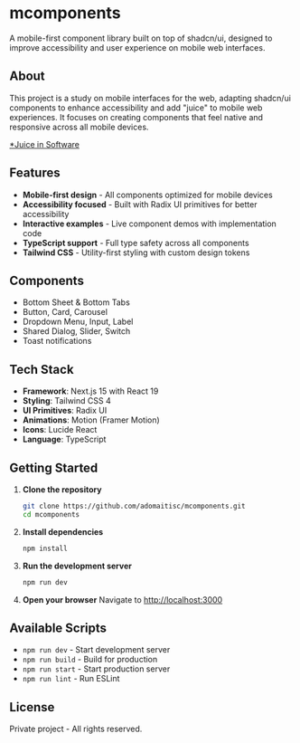 # mcomponents

A mobile-first component library built on top of shadcn/ui, designed to improve accessibility and user experience on mobile web interfaces.

## About

This project is a study on mobile interfaces for the web, adapting shadcn/ui components to enhance accessibility and add "juice" to mobile web experiences. It focuses on creating components that feel native and responsive across all mobile devices.

[\*Juice in Software](https://garden.bradwoods.io/notes/design/juice)

## Features

- **Mobile-first design** - All components optimized for mobile devices
- **Accessibility focused** - Built with Radix UI primitives for better accessibility
- **Interactive examples** - Live component demos with implementation code
- **TypeScript support** - Full type safety across all components
- **Tailwind CSS** - Utility-first styling with custom design tokens

## Components

- Bottom Sheet & Bottom Tabs
- Button, Card, Carousel
- Dropdown Menu, Input, Label
- Shared Dialog, Slider, Switch
- Toast notifications

## Tech Stack

- **Framework**: Next.js 15 with React 19
- **Styling**: Tailwind CSS 4
- **UI Primitives**: Radix UI
- **Animations**: Motion (Framer Motion)
- **Icons**: Lucide React
- **Language**: TypeScript

## Getting Started

1. **Clone the repository**

   ```bash
   git clone https://github.com/adomaitisc/mcomponents.git
   cd mcomponents
   ```

2. **Install dependencies**

   ```bash
   npm install
   ```

3. **Run the development server**

   ```bash
   npm run dev
   ```

4. **Open your browser**
   Navigate to [http://localhost:3000](http://localhost:3000)

## Available Scripts

- `npm run dev` - Start development server
- `npm run build` - Build for production
- `npm run start` - Start production server
- `npm run lint` - Run ESLint

## License

Private project - All rights reserved.
